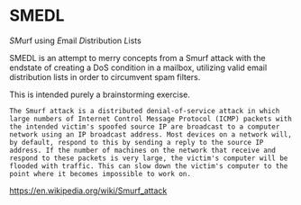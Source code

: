 # SMEDL
*SM*urf using *E*mail *D*istribution *L*ists


SMEDL is an attempt to merry concepts from a Smurf attack with the endstate of creating a DoS condition in a mailbox, utilizing valid email distribution lists in order to circumvent spam filters.

This is intended purely a brainstorming exercise.

```
The Smurf attack is a distributed denial-of-service attack in which large numbers of Internet Control Message Protocol (ICMP) packets with the intended victim's spoofed source IP are broadcast to a computer network using an IP broadcast address. Most devices on a network will, by default, respond to this by sending a reply to the source IP address. If the number of machines on the network that receive and respond to these packets is very large, the victim's computer will be flooded with traffic. This can slow down the victim's computer to the point where it becomes impossible to work on.
```
https://en.wikipedia.org/wiki/Smurf_attack
